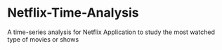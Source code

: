 # Netflix-Time-Analysis
A time-series analysis for Netflix Application to study the most watched type of movies or shows 

